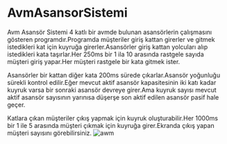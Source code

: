 # AvmAsansorSistemi

 Avm Asansör Sistemi 4 katlı bir avmde bulunan asansörlerin çalışmasını gösteren programdır.Programda müşteriler giriş kattan girerler ve gitmek istedikleri kat için kuyruğa girerler.Asansörler giriş kattan yolcuları alıp istedikleri kata taşırlar.Her 250ms bir 1 ila 10 arasında rastgele sayıda müşteri giriş yapar.Her müşteri rastgele bir kata gitmek ister.

 Asansörler bir kattan diğer kata 200ms sürede çıkarlar.Asansör yoğunluğu sürekli kontrol edilir.Eğer mevcut aktif asansör kapasitesinin iki katı kadar kuyruk varsa bir sonraki asansör devreye girer.Ama kuyruk sayısı mevcut aktif asansör sayısının yarınısa düşerşe son aktif edilen asansör pasif hale geçer.
 
 Katlara çıkan müşteriler çıkış yapmak için kuyruk oluşturabilir.Her 1000ms bir 1 ile 5 arasında müşteri çıkmak için kuyruğa girer.Ekranda çıkış yapan müşteri sayısını görebilirsiniz.
![awm](https://user-images.githubusercontent.com/76952086/125721804-21aa86f7-b030-41b4-affb-889e7f968c11.gif)
